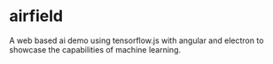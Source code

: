 # airfield
A web based ai demo using tensorflow.js with angular and electron to showcase the capabilities of machine learning.
